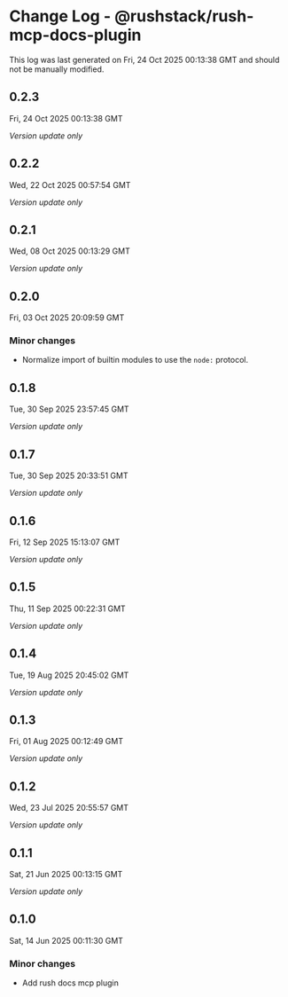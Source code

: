 # Change Log - @rushstack/rush-mcp-docs-plugin

This log was last generated on Fri, 24 Oct 2025 00:13:38 GMT and should not be manually modified.

## 0.2.3
Fri, 24 Oct 2025 00:13:38 GMT

_Version update only_

## 0.2.2
Wed, 22 Oct 2025 00:57:54 GMT

_Version update only_

## 0.2.1
Wed, 08 Oct 2025 00:13:29 GMT

_Version update only_

## 0.2.0
Fri, 03 Oct 2025 20:09:59 GMT

### Minor changes

- Normalize import of builtin modules to use the `node:` protocol.

## 0.1.8
Tue, 30 Sep 2025 23:57:45 GMT

_Version update only_

## 0.1.7
Tue, 30 Sep 2025 20:33:51 GMT

_Version update only_

## 0.1.6
Fri, 12 Sep 2025 15:13:07 GMT

_Version update only_

## 0.1.5
Thu, 11 Sep 2025 00:22:31 GMT

_Version update only_

## 0.1.4
Tue, 19 Aug 2025 20:45:02 GMT

_Version update only_

## 0.1.3
Fri, 01 Aug 2025 00:12:49 GMT

_Version update only_

## 0.1.2
Wed, 23 Jul 2025 20:55:57 GMT

_Version update only_

## 0.1.1
Sat, 21 Jun 2025 00:13:15 GMT

_Version update only_

## 0.1.0
Sat, 14 Jun 2025 00:11:30 GMT

### Minor changes

- Add rush docs mcp plugin

